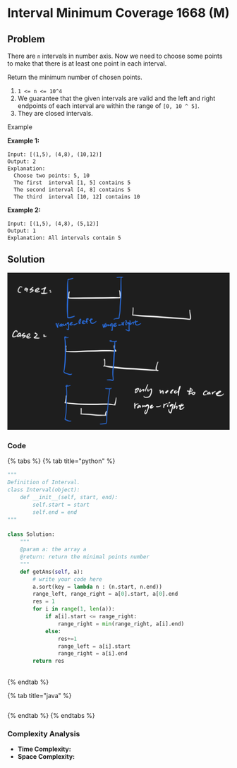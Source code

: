 # Interval Minimum Coverage 1668 \(M\)

## Problem

There are `n` intervals in number axis. Now we need to choose some points to make that there is at least one point in each interval.

Return the minimum number of chosen points.

1. `1 <= n <= 10^4`
2. We guarantee that the given intervals are valid and the left and right endpoints of each interval are within the range of `[0, 10 ^ 5]`.
3. They are closed intervals.

Example

**Example 1:**

```text
Input: [(1,5), (4,8), (10,12)]
Output: 2
Explanation: 
  Choose two points: 5, 10
  The first  interval [1, 5] contains 5
  The second interval [4, 8] contains 5
  The third  interval [10, 12] contains 10
```

**Example 2:**

```text
Input: [(1,5), (4,8), (5,12)]
Output: 1
Explanation: All intervals contain 5
```

## Solution

![](../../.gitbook/assets/screen-shot-2021-05-01-at-11.43.40-pm.png)

### Code

{% tabs %}
{% tab title="python" %}
```python
"""
Definition of Interval.
class Interval(object):
    def __init__(self, start, end):
        self.start = start
        self.end = end
"""

class Solution:
    """
    @param a: the array a
    @return: return the minimal points number
    """
    def getAns(self, a):
        # write your code here
        a.sort(key = lambda n : (n.start, n.end))
        range_left, range_right = a[0].start, a[0].end
        res = 1
        for i in range(1, len(a)):
            if a[i].start <= range_right:
                range_right = min(range_right, a[i].end)
            else:
                res+=1
                range_left = a[i].start
                range_right = a[i].end
        return res
        
```
{% endtab %}

{% tab title="java" %}
```

```
{% endtab %}
{% endtabs %}

### Complexity Analysis

* **Time Complexity:**
* **Space Complexity:**

